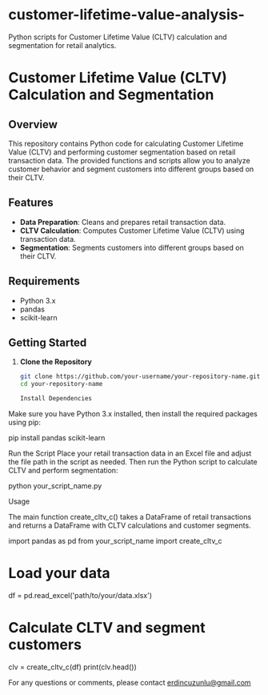 # customer-lifetime-value-analysis-
Python scripts for Customer Lifetime Value (CLTV) calculation and segmentation for retail analytics.
# Customer Lifetime Value (CLTV) Calculation and Segmentation

## Overview
This repository contains Python code for calculating Customer Lifetime Value (CLTV) and performing customer segmentation based on retail transaction data. The provided functions and scripts allow you to analyze customer behavior and segment customers into different groups based on their CLTV.

## Features
- **Data Preparation**: Cleans and prepares retail transaction data.
- **CLTV Calculation**: Computes Customer Lifetime Value (CLTV) using transaction data.
- **Segmentation**: Segments customers into different groups based on their CLTV.

## Requirements
- Python 3.x
- pandas
- scikit-learn

## Getting Started

1. **Clone the Repository**
   ```bash
   git clone https://github.com/your-username/your-repository-name.git
   cd your-repository-name

   Install Dependencies
Make sure you have Python 3.x installed, then install the required packages using pip:

pip install pandas scikit-learn

Run the Script
Place your retail transaction data in an Excel file and adjust the file path in the script as needed. Then run the Python script to calculate CLTV and perform segmentation:

python your_script_name.py

Usage

The main function create_cltv_c() takes a DataFrame of retail transactions and returns a DataFrame with CLTV calculations and customer segments.

import pandas as pd
from your_script_name import create_cltv_c

# Load your data
df = pd.read_excel('path/to/your/data.xlsx')

# Calculate CLTV and segment customers
clv = create_cltv_c(df)
print(clv.head())


For any questions or comments, please contact erdincuzunlu@gmail.com

